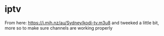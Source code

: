 # iptv


From here: https://i.mjh.nz/au/Sydney/kodi-tv.m3u8 and tweeked a little bit, more so to make sure channels are working properly
